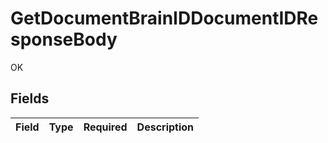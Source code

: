 # GetDocumentBrainIDDocumentIDResponseBody

OK


## Fields

| Field       | Type        | Required    | Description |
| ----------- | ----------- | ----------- | ----------- |